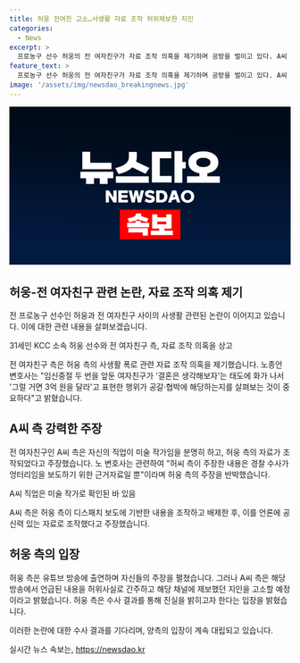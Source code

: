 ```yaml
---
title: 허웅 전여친 고소…사생활 자료 조작 허위제보한 지인
categories:
  - News
excerpt: >
  프로농구 선수 허웅의 전 여자친구가 자료 조작 의혹을 제기하며 공방을 벌이고 있다. A씨 측은 허씨가 사생활 폭로를 이유로 조작한 자료를 이용했다고 주장하고, 허씨가 유튜브 방송에서 A씨를 업소녀로 몰아세우려 한 것으로 비판했다. 노 변호사는 이를 반박하며 A씨가 미술 작가임을 강조했고, 허씨의 명예훼손 혐의로 경찰에 고소할 예정이라고 밝혔다. 또한, 허씨가 A씨의 자살 시도를 부인하고 있는데, 수사 결과를 기다리며 입장표명을 자제하며 진실을 밝히겠다는 방침이다. 현재 임신중절과 관련한 폭로전이 이어지고 있으며, 양측은 각자의 주장을 전개하고 있다.
feature_text: >
  프로농구 선수 허웅의 전 여자친구가 자료 조작 의혹을 제기하며 공방을 벌이고 있다. A씨 측은 허씨가 사생활 폭로를 이유로 조작한 자료를 이용했다고 주장하고, 허씨가 유튜브 방송에서 A씨를 업소녀로 몰아세우려 한 것으로 비판했다. 노 변호사는 이를 반박하며 A씨가 미술 작가임을 강조했고, 허씨의 명예훼손 혐의로 경찰에 고소할 예정이라고 밝혔다. 또한, 허씨가 A씨의 자살 시도를 부인하고 있는데, 수사 결과를 기다리며 입장표명을 자제하며 진실을 밝히겠다는 방침이다. 현재 임신중절과 관련한 폭로전이 이어지고 있으며, 양측은 각자의 주장을 전개하고 있다.
image: '/assets/img/newsdao_breakingnews.jpg'
---
```


<p><img src="/assets/img/newsdao_breakingnews.jpg" alt="ontimetimes 속보" /></p>

<h2 data-ke-size="size26">허웅-전 여자친구 관련 논란, 자료 조작 의혹 제기</h2>

<p>전 프로농구 선수인 허웅과 전 여자친구 사이의 사생활 관련된 논란이 이어지고 있습니다. 이에 대한 관련 내용을 살펴보겠습니다.</p>

<p data-ke-size="size16">31세인 KCC 소속 허웅 선수와 전 여자친구 측, 자료 조작 의혹을 상고</p>

<p>전 여자친구 측은 허웅 측의 사생활 폭로 관련 자료 조작 의혹을 제기했습니다. 노종언 변호사는 "임신중절 두 번을 앞둔 여자친구가 '결혼은 생각해보자'는 태도에 화가 나서 '그럴 거면 3억 원을 달라'고 표현한 행위가 공갈·협박에 해당하는지를 살펴보는 것이 중요하다"고 밝혔습니다.</p>

<h2 data-ke-size="size26">A씨 측 강력한 주장</h2>

<p>전 여자친구인 A씨 측은 자신의 직업이 미술 작가임을 분명히 하고, 허웅 측의 자료가 조작되었다고 주장했습니다. 노 변호사는 관련하여 "허씨 측이 주장한 내용은 경찰 수사가 엉터리임을 보도하기 위한 근거자료일 뿐"이라며 허웅 측의 주장을 반박했습니다.</p>

<p data-ke-size="size16">A씨 직업은 미술 작가로 확인된 바 있음</p>

<p>A씨 측은 허웅 측이 디스패치 보도에 기반한 내용을 조작하고 배제한 후, 이를 언론에 공신력 있는 자료로 조작했다고 주장했습니다.</p>

<h2 data-ke-size="size26">허웅 측의 입장</h2>

<p>허웅 측은 유튜브 방송에 출연하며 자신들의 주장을 펼쳤습니다. 그러나 A씨 측은 해당 방송에서 언급된 내용을 허위사실로 간주하고 해당 채널에 제보했던 지인을 고소할 예정이라고 밝혔습니다. 허웅 측은 수사 결과를 통해 진실을 밝히고자 한다는 입장을 밝혔습니다.</p>

<p>이러한 논란에 대한 수사 결과를 기다리며, 양측의 입장이 계속 대립되고 있습니다.</p>
실시간 뉴스 속보는, <a href="https://newsdao.kr" rel="dofollow">https://newsdao.kr</a>


